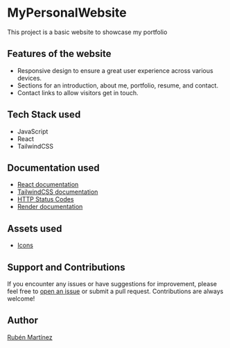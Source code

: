 # MyPersonalWebsite

This project is a basic website to showcase my portfolio

## Features of the website

- Responsive design to ensure a great user experience across various devices.
- Sections for an introduction, about me, portfolio, resume, and contact.
- Contact links to allow visitors get in touch.

## Tech Stack used

- JavaScript
- React
- TailwindCSS

## Documentation used

- [React documentation](https://reactjs.org/)
- [TailwindCSS documentation](https://tailwindcss.com/docs/guides/create-react-app)
- [HTTP Status Codes](https://www.restapitutorial.com/httpstatuscodes.html)
- [Render documentation](https://render.com/docs)

## Assets used

- [Icons](https://heroicons.com/)

## Support and Contributions

If you encounter any issues or have suggestions for improvement, please feel free to [open an issue](https://github.com/marsi107/MyPersonalWebsite/issues) or submit a pull request. Contributions are always welcome!

## Author

[Rubén Martínez](https://rubenportfolio.onrender.com/)
